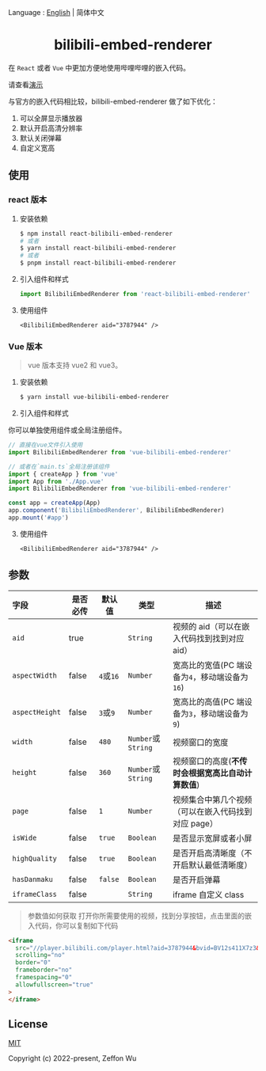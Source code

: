 Language : [English](./README.md) | 简体中文

<h1 align="center">bilibili-embed-renderer</h1>

在 `React` 或者 `Vue` 中更加方便地使用哔哩哔哩的嵌入代码。

请查看[演示](https://zeffon.github.io/bilibili-embed-renderer/)

与官方的嵌入代码相比较，bilibili-embed-renderer 做了如下优化：

1. 可以全屏显示播放器
2. 默认开启高清分辨率
3. 默认关闭弹幕
4. 自定义宽高

## 使用

### react 版本

1. 安装依赖

   ```sh
   $ npm install react-bilibili-embed-renderer
   # 或者
   $ yarn install react-bilibili-embed-renderer
   # 或者
   $ pnpm install react-bilibili-embed-renderer
   ```

2. 引入组件和样式

   ```ts
   import BilibiliEmbedRenderer from 'react-bilibili-embed-renderer'
   ```

3. 使用组件

   ```tsx
   <BilibiliEmbedRenderer aid="3787944" />
   ```

### Vue 版本

> vue 版本支持 vue2 和 vue3。

1. 安装依赖

   ```sh
   $ yarn install vue-bilibili-embed-renderer
   ```

2. 引入组件和样式

你可以单独使用组件或全局注册组件。

```ts
// 直接在vue文件引入使用
import BilibiliEmbedRenderer from 'vue-bilibili-embed-renderer'

// 或者在`main.ts`全局注册该组件
import { createApp } from 'vue'
import App from './App.vue'
import BilibiliEmbedRenderer from 'vue-bilibili-embed-renderer'

const app = createApp(App)
app.component('BilibiliEmbedRenderer', BilibiliEmbedRenderer)
app.mount('#app')
```

3. 使用组件

   ```tsx
   <BilibiliEmbedRenderer aid="3787944" />
   ```

## 参数

| 字段           | 是否必传 | 默认值    | 类型               | 描述                                                 |
| :------------- | -------- | --------- | ------------------ | ---------------------------------------------------- |
| `aid`          | true     |           | `String`           | 视频的 aid（可以在嵌入代码找到找到对应 aid）         |
| `aspectWidth`  | false    | `4`或`16` | `Number`           | 宽高比的宽值(PC 端设备为`4`，移动端设备为`16`)       |
| `aspectHeight` | false    | `3`或`9`  | `Number`           | 宽高比的高值(PC 端设备为`3`，移动端设备为`9`)        |
| `width`        | false    | `480`     | `Number`或`String` | 视频窗口的宽度                                       |
| `height`       | false    | `360`     | `Number`或`String` | 视频窗口的高度(**不传时会根据宽高比自动计算数值**)   |
| `page`         | false    | `1`       | `Number`           | 视频集合中第几个视频 （可以在嵌入代码找到对应 page） |
| `isWide`       | false    | `true`    | `Boolean`          | 是否显示宽屏或者小屏                                 |
| `highQuality`  | false    | `true`    | `Boolean`          | 是否开启高清晰度（不开启默认最低清晰度）             |
| `hasDanmaku`   | false    | `false`   | `Boolean`          | 是否开启弹幕                                         |
| `iframeClass`  | false    |           | `String`           | iframe 自定义 class                                  |

> 参数值如何获取
> 打开你所需要使用的视频，找到分享按钮，点击里面的嵌入代码，你可以复制如下代码

```html
<iframe
  src="//player.bilibili.com/player.html?aid=3787944&bvid=BV12s411X7z3&cid=6078845&page=1"
  scrolling="no"
  border="0"
  frameborder="no"
  framespacing="0"
  allowfullscreen="true"
>
</iframe>
```

## License

[MIT](https://opensource.org/licenses/MIT)

Copyright (c) 2022-present, Zeffon Wu
